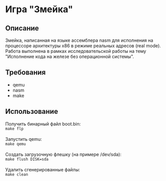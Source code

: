 # Игра "Змейка"
## Описание
Змейка, написанная на языке ассемблера nasm для исполнения на процессоре архитектуры x86 в режиме реальных адресов (real mode).\
Работа выполнена в рамках исследовательской работы на тему "Исполнение кода на железе без операционной системы".
## Требования
* qemu
* nasm
* make
## Использование
Получить бинарный файл boot.bin:\
`make flp`\
\
Запустить qemu:\
`make qemu`\
\
Создать загрузочную флешку (на примере /dev/sda):\
`make flush DISK=sda`\
\
Удалить сгенерированные файлы:\
`make clean`
